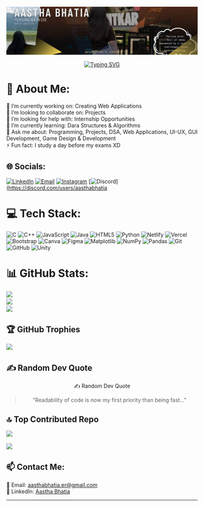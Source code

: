![Header Image](img.png)

<p align="center">
  <a href="https://git.io/typing-svg">
    <img src="https://readme-typing-svg.herokuapp.com?font=Fira+Code&duration=3000&pause=1000&color=FFA500&width=435&lines=Hey+there!+I'm+Aastha+Bhatia.;Passionate+Tech+Enthusiast!;Always+Learning+and+Building!" alt="Typing SVG" />
  </a>
</p>

# 💫 About Me:
🔭 I’m currently working on: Creating Web Applications<br>👯 I’m looking to collaborate on: Projects<br>🤝 I’m looking for help with: Internship Opportunities<br>🌱 I’m currently learning: Dara Structures & Algorithms<br>💬 Ask me about: Programming, Projects, DSA, Web Applications, UI-UX, GUI Development, Game Design & Development<br>⚡ Fun fact: I study a day before my exams XD

## 🌐 Socials:
[![LinkedIn](https://img.shields.io/badge/LinkedIn-%230077B5.svg?style=flat-square&logo=linkedin&logoColor=white)](https://linkedin.com/in/aasthabhatia-er) 
[![Email](https://img.shields.io/badge/Email-D14836?style=flat-square&logo=gmail&logoColor=white)](mailto:aasthabhatia.er@gmail.com) 
[![Instagram](https://img.shields.io/badge/Instagram-E4405F?style=flat-square&logo=instagram&logoColor=white)](https://www.instagram.com/_aasthabhatia) 
[![Discord](https://img.shields.io/badge/Discord-5865F2?style=flat-square&logo=discord&logoColor=white)](https://discord.com/users/aasthabhatia

# 💻 Tech Stack:
![C](https://img.shields.io/badge/c-%2300599C.svg?style=for-the-badge&logo=c&logoColor=white) ![C++](https://img.shields.io/badge/c++-%2300599C.svg?style=for-the-badge&logo=c%2B%2B&logoColor=white) ![JavaScript](https://img.shields.io/badge/javascript-%23323330.svg?style=for-the-badge&logo=javascript&logoColor=%23F7DF1E) ![Java](https://img.shields.io/badge/java-%23ED8B00.svg?style=for-the-badge&logo=openjdk&logoColor=white) ![HTML5](https://img.shields.io/badge/html5-%23E34F26.svg?style=for-the-badge&logo=html5&logoColor=white) ![Python](https://img.shields.io/badge/python-3670A0?style=for-the-badge&logo=python&logoColor=ffdd54) ![Netlify](https://img.shields.io/badge/netlify-%23000000.svg?style=for-the-badge&logo=netlify&logoColor=#00C7B7) ![Vercel](https://img.shields.io/badge/vercel-%23000000.svg?style=for-the-badge&logo=vercel&logoColor=white) ![Bootstrap](https://img.shields.io/badge/bootstrap-%238511FA.svg?style=for-the-badge&logo=bootstrap&logoColor=white) ![Canva](https://img.shields.io/badge/Canva-%2300C4CC.svg?style=for-the-badge&logo=Canva&logoColor=white) ![Figma](https://img.shields.io/badge/figma-%23F24E1E.svg?style=for-the-badge&logo=figma&logoColor=white) ![Matplotlib](https://img.shields.io/badge/Matplotlib-%23ffffff.svg?style=for-the-badge&logo=Matplotlib&logoColor=black) ![NumPy](https://img.shields.io/badge/numpy-%23013243.svg?style=for-the-badge&logo=numpy&logoColor=white) ![Pandas](https://img.shields.io/badge/pandas-%23150458.svg?style=for-the-badge&logo=pandas&logoColor=white) ![Git](https://img.shields.io/badge/git-%23F05033.svg?style=for-the-badge&logo=git&logoColor=white) ![GitHub](https://img.shields.io/badge/github-%23121011.svg?style=for-the-badge&logo=github&logoColor=white) ![Unity](https://img.shields.io/badge/unity-%23000000.svg?style=for-the-badge&logo=unity&logoColor=white)
# 📊 GitHub Stats:
![](https://github-readme-stats.vercel.app/api?username=aastha-bhatia&theme=calm_pink&hide_border=false&include_all_commits=false&count_private=false)<br/>
![](https://nirzak-streak-stats.vercel.app/?user=aastha-bhatia&theme=calm_pink&hide_border=false)<br/>
![](https://github-readme-stats.vercel.app/api/top-langs/?username=aastha-bhatia&theme=calm_pink&hide_border=false&include_all_commits=false&count_private=false&layout=compact)


## 🏆 GitHub Trophies
![](https://github-profile-trophy.vercel.app/?username=aastha-bhatia&theme=calm_pink&no-frame=false&no-bg=false&margin-w=4)

## ✍️ Random Dev Quote  

<div align="center">
  <p>✍️ Random Dev Quote</p>
  <blockquote>
    "Readability of code is now my first priority than being fast..."
  </blockquote>
</div> 


## 🔝 Top Contributed Repo
![](https://github-contributor-stats.vercel.app/api?username=aastha-bhatia&limit=5&theme=dark&combine_all_yearly_contributions=true)

[![](https://visitcount.itsvg.in/api?id=aastha-bhatia&icon=0&color=0)](https://visitcount.itsvg.in)


## 📫 Contact Me:
📧 Email: [aasthabhatia.er@gmail.com](mailto:aasthabhatia.er@gmail.com)  
💼 LinkedIn: [Aastha Bhatia](https://www.linkedin.com/in/aasthabhatia-er/)  

---
